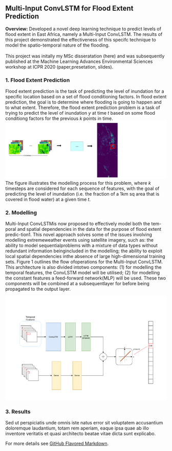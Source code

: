 ## Multi-Input ConvLSTM for Flood Extent Prediction

**Overview:** 
Developed a novel deep learning technique to predict levels of flood extent in East Africa, namely a Multi-Input ConvLSTM. The results of this project demonstrated the effectiveness of this specifc technique to model the spatio-temporal nature of the flooding.
<br><br>
This project was initally my MSc disseratation (here) and was subsequently published at the Machine Learning Advances Environmental Sciences workshop at ICPR 2020 (paper,presetation, slides). 

### 1. Flood Extent Prediction
Flood  extent  prediction  is  the  task  of  predicting  the  level  of  inundation  for  a specific  location  based  on  a  set  of  flood  conditioning  factors.  In  flood  extent prediction, the goal is to determine where flooding is going to happen and to what  extent. Therefore, the flood extent prediction problem is a task of trying to predict the level of inundation *y* at time *t* based on some flood conditiong factors for the previous *k* points in time. 
<br>
<img src="images/ICPR-2c.png?raw=true"/>
<br>
The figure illustrates the modelling process for this problem, where *k* timesteps are considered for each sequence of features, with the goal of predicting the level of inundation (i.e. the fraction of a 1km sq area that is covered in flood water) at a given time *t*.



### 2. Modelling

Multi-Input ConvLSTMis now proposed to effectively model both the tem-poral and spatial dependencies in the data for the purpose of flood extent predic-tion1. This novel approach solves some of the issues involving modelling extremeweather events using satellite imagery, such as: the ability to model sequentialproblems  with  a  mixture  of  data  types  without  redundant  information  beingincluded  in  the  modelling;  the  ability  to  exploit  local  spatial  dependencies  inthe absence of large high-dimensional training sets. Figure 1 outlines the flow ofoperations for the Multi-Input ConvLSTM. This architecture is also divided intotwo components: (1) for modelling the temporal features, the ConvLSTM model will be utilised; (2) for modelling the constant features a feed-forward network(MLP) will be used. These two components will be combined at a subsequentlayer for before being propagated to the output layer.

<img src="images/model.gif?raw=true"/>

### 3. Results

Sed ut perspiciatis unde omnis iste natus error sit voluptatem accusantium doloremque laudantium, totam rem aperiam, eaque ipsa quae ab illo inventore veritatis et quasi architecto beatae vitae dicta sunt explicabo. 

For more details see [GitHub Flavored Markdown](https://guides.github.com/features/mastering-markdown/).
